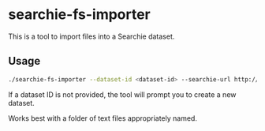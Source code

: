 # searchie-fs-importer

This is a tool to import files into a Searchie dataset.

## Usage

```bash
./searchie-fs-importer --dataset-id <dataset-id> --searchie-url http://localhost:3030 <folder>
```

If a dataset ID is not provided, the tool will prompt you to create a new dataset.

Works best with a folder of text files appropriately named.
